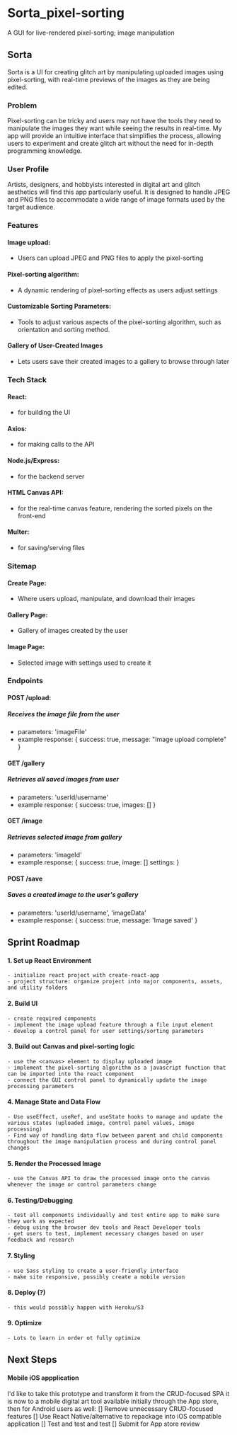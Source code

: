 # Sorta_pixel-sorting
A GUI for live-rendered pixel-sorting; image manipulation

## Sorta
Sorta is a UI for creating glitch art by manipulating uploaded images using pixel-sorting, 
    with real-time previews of the images as they are being edited. 

### Problem
Pixel-sorting can be tricky and users may not have the tools they need to manipulate the images 
    they want while seeing the results in real-time. 
    My app will provide an intuitive interface that simplifies the process, 
    allowing users to experiment and create glitch art without the need for in-depth programming knowledge.

### User Profile
Artists, designers, and hobbyists interested in digital art 
    and glitch aesthetics will find this app particularly useful. 
    It is designed to handle JPEG and PNG files to accommodate a wide range 
    of image formats used by the target audience.

### Features

#### Image upload: 
+ Users can upload JPEG and PNG files to apply the pixel-sorting

#### Pixel-sorting algorithm: 
+ A dynamic rendering of pixel-sorting effects as users adjust settings

#### Customizable Sorting Parameters: 
+ Tools to adjust various aspects of the pixel-sorting algorithm, such as orientation and sorting method.

#### Gallery of User-Created Images
+ Lets users save their created images to a gallery to browse through later


### Tech Stack

#### React: 
+ for building the UI

#### Axios:
+ for making calls to the API

#### Node.js/Express:
+ for the backend server

#### HTML Canvas API: 
+ for the real-time canvas feature, rendering the sorted pixels on the front-end

#### Multer:
+ for saving/serving files


### Sitemap


#### Create Page: 
+ Where users upload, manipulate, and download their images

#### Gallery Page:
+ Gallery of images created by the user

#### Image Page:
+ Selected image with settings used to create it


### Endpoints

#### POST /upload: 
##### Receives the image file from the user
+ parameters: 'imageFile'
+ example response: { success: true, message: "Image upload complete" }

#### GET /gallery
##### Retrieves all saved images from user
+ parameters: 'userId/username'
+ example response: { success: true, images: [<list-of-gallery-images>] }

#### GET /image
##### Retrieves selected image from gallery
+ parameters: 'imageId'
+ example response: { success: true, image: [<image>] settings: <settings> }

#### POST /save
##### Saves a created image to the user's gallery
+ parameters: 'userId/username', 'imageData'
+ example response: { success: true,  message: 'Image saved' }

## Sprint Roadmap

#### 1. Set up React Environment
    - initialize react project with create-react-app
    - project structure: organize project into major components, assets, and utility folders
#### 2. Build UI
    - create required components
    - implement the image upload feature through a file input element
    - develop a control panel for user settings/sorting parameters
#### 3. Build out Canvas and pixel-sorting logic
    - use the <canvas> element to display uploaded image
    - implement the pixel-sorting algorithm as a javascript function that can be imported into the react component
    - connect the GUI control panel to dynamically update the image processing parameters
#### 4. Manage State and Data Flow
    - Use useEffect, useRef, and useState hooks to manage and update the various states (uploaded image, control panel values, image processing)
    - Find way of handling data flow between parent and child components throughout the image manipulation process and during control panel changes
#### 5. Render the Processed Image
    - use the Canvas API to draw the processed image onto the canvas whenever the image or control parameters change
#### 6. Testing/Debugging 
    - test all components individually and test entire app to make sure they work as expected
    - debug using the browser dev tools and React Developer tools
    - get users to test, implement necessary changes based on user feedback and research
#### 7. Styling
    - use Sass styling to create a user-friendly interface
    - make site responsive, possibly create a mobile version
#### 8. Deploy (?)
    - this would possibly happen with Heroku/S3
#### 9. Optimize
    - Lots to learn in order ot fully optimize

## Next Steps

#### Mobile iOS appplication
I'd like to take this prototype and transform it from the CRUD-focused SPA it is now to a mobile digital art tool available initially through the App store, then for Android users as well:
[] Remove unnecessary CRUD-focused features
[] Use React Native/alternative to repackage into iOS compatible application
[] Test and test and test
[] Submit for App store review
